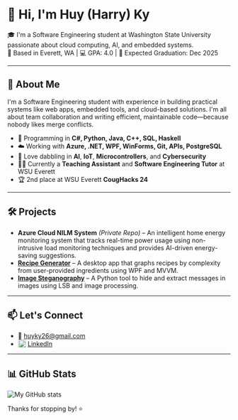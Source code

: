 # 👋 Hi, I'm Huy (Harry) Ky

🎓 I'm a Software Engineering student at Washington State University passionate about cloud computing, AI, and embedded systems.  
📍 Based in Everett, WA | 💻 GPA: 4.0 | 🎯 Expected Graduation: Dec 2025

---

## 🚀 About Me

I'm a Software Engineering student with experience in building practical systems like web apps, embedded tools, and cloud-based solutions. I'm all about team collaboration and writing efficient, maintainable code—because nobody likes merge conflicts.

- 🔧 Programming in **C#, Python, Java, C++, SQL, Haskell**
- ☁️ Working with **Azure, .NET, WPF, WinForms, Git, APIs, PostgreSQL**
- 🤖 Love dabbling in **AI**, **IoT**, **Microcontrollers**, and **Cybersecurity**
- 👨‍🏫 Currently a **Teaching Assistant** and **Software Engineering Tutor** at WSU Everett
- 🏆 2nd place at WSU Everett **CougHacks 24**

---

## 🛠️ Projects

- **Azure Cloud NILM System** *(Private Repo)* – An intelligent home energy monitoring system that tracks real-time power usage using non-intrusive load monitoring techniques and provides AI-driven energy-saving suggestions.
- **[Recipe Generator](https://github.com/JustDylan/recipeGenerator.git)** – A desktop app that graphs recipes by complexity from user-provided ingredients using WPF and MVVM.  
- **[Image Steganography](https://github.com/Harry908/Cpts327_Steganography.git)** – A Python tool to hide and extract messages in images using LSB and image processing.

---

## 📫 Let's Connect

- 📧 [huyky26@gmail.com](mailto:huyky26@gmail.com)  
- <img src="https://cdn.jsdelivr.net/gh/devicons/devicon/icons/linkedin/linkedin-original.svg" alt="LinkedIn" width="18" height="18" style="vertical-align: text-bottom;"/> [LinkedIn](https://www.linkedin.com/in/huy-ky-7282a918a)

---

## 📊 GitHub Stats

![My GitHub stats](https://github-readme-stats.vercel.app/api?username=Harry908&show_icons=true&theme=radical)

Thanks for stopping by! ⭐
